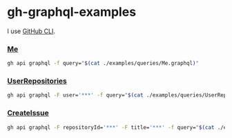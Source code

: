 # gh-graphql-examples

I use [GitHub CLI](https://github.com/cli/cli).

### [Me](./examples/queries/Me.graphql)

```sh
gh api graphql -f query="$(cat ./examples/queries/Me.graphql)"
```

### [UserRepositories](./examples/queries/UserRepositories.graphql)

```sh
gh api graphql -F user='***' -f query="$(cat ./examples/queries/UserRepositories.graphql)"
```

### [CreateIssue](./examples/mutations/CreateIssue.graphql)

```sh
gh api graphql -F repositoryId='***' -F title='***' -f query="$(cat ./examples/mutations/CreateIssue.graphql)"
```
